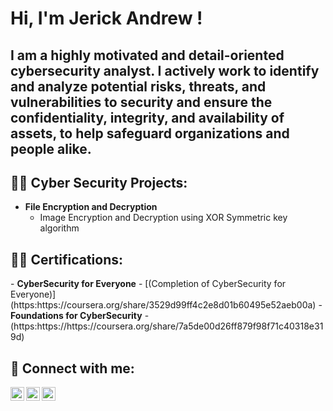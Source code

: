<h1>Hi, I'm Jerick Andrew ! <br/>
<h2> I am a highly motivated and detail-oriented cybersecurity analyst. I actively work to identify and analyze potential risks, threats, and vulnerabilities to security and ensure the confidentiality, integrity, and availability of assets, to help safeguard organizations and people alike.</h2>
<h2>👨‍💻 Cyber Security Projects:</h2>

- <b>File Encryption and Decryption</b>
  - Image Encryption and Decryption using XOR Symmetric key algorithm

<h2>👨‍💻 Certifications:</h2>
- <b>CyberSecurity for Everyone</b>
  - [(Completion of CyberSecurity for Everyone)](https:https://coursera.org/share/3529d99ff4c2e8d01b60495e52aeb00a)
- <b>Foundations for CyberSecurity</b>
   -(https:https://https://coursera.org/share/7a5de00d26ff879f98f71c40318e319d)



<h2> 🤳 Connect with me:</h2>

[<img align="left" alt="JoshMadakor | Twitter" width="22px" src="https://cdn.jsdelivr.net/npm/simple-icons@v3/icons/twitter.svg" />][twitter]
[<img align="left" alt="JoshMadakor | LinkedIn" width="22px" src="https://cdn.jsdelivr.net/npm/simple-icons@v3/icons/linkedin.svg" />][linkedin]
[<img align="left" alt="JoshMadakor | Instagram" width="22px" src="https://cdn.jsdelivr.net/npm/simple-icons@v3/icons/instagram.svg" />][instagram]

[twitter]: https://twitter.com/
[youtube]: https://www.youtube.com/c/
[instagram]: https://www.instagram.com/j_.a_.185/
[linkedin]: https://linkedin.com/in/jerick-andrew-a62a4b226

<!--
**joshmadakor1/joshmadakor1** is a ✨ _special_ ✨ repository because its `README.md` (this file) appears on your GitHub profile.

Here are some ideas to get you started:

- 🔭 I’m currently working on ...
- 🌱 I’m currently learning ...
- 👯 I’m looking to collaborate on ...
- 🤔 I’m looking for help with ...
- 💬 Ask me about ...
- 📫 How to reach me: ...
- 😄 Pronouns: ...
- ⚡ Fun fact: ...
-->
